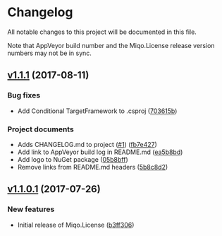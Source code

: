 # Changelog

All notable changes to this project will be documented in this file.

Note that AppVeyor build number and the Miqo.License release version numbers may not be in sync.

## [v1.1.1](https://github.com/miqo-no/Miqo.License/releases/tag/v1.1.1) (2017-08-11)

### Bug fixes

* Add Conditional TargetFramework to .csproj ([703615b](https://github.com/miqo-no/Miqo.License/commit/703615b85f7b7b6695d13ca9182fbe1c947b14c7))

### Project documents

* Adds CHANGELOG.md to project ([#1](https://github.com/miqo-no/Miqo.License/issues/1)) ([fb7e427](https://github.com/miqo-no/Miqo.License/commit/fb7e427849a9e5620c12c19ed960988ee0a0a4d9))
* Add link to AppVeyor build log in README.md ([ea5b8bd](https://github.com/miqo-no/Miqo.License/commit/ea5b8bde53c7d077e3ab0ae14fdc619d017e37fa))
* Add logo to NuGet package ([05b8bff](https://github.com/miqo-no/Miqo.License/commit/05b8bfff98d1de289eedc3e2643568e57445f325))
* Remove links from README.md headers ([5b8c8d2](https://github.com/miqo-no/Miqo.License/commit/5b8c8d227d1052999bc53215c7eec6efb5459a93))


## [v1.1.0.1](https://github.com/miqo-no/Miqo.License/releases/tag/v1.1.0.1) (2017-07-26)

### New features

* Initial release of Miqo.License ([b3ff306](https://github.com/miqo-no/Miqo.License/commit/76ac5baf92298464f3f82d7b98293d746700c2df))
